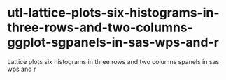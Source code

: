 # utl-lattice-plots-six-histograms-in-three-rows-and-two-columns-ggplot-sgpanels-in-sas-wps-and-r
Lattice plots six histograms in three rows and two columns spanels in sas wps and r
